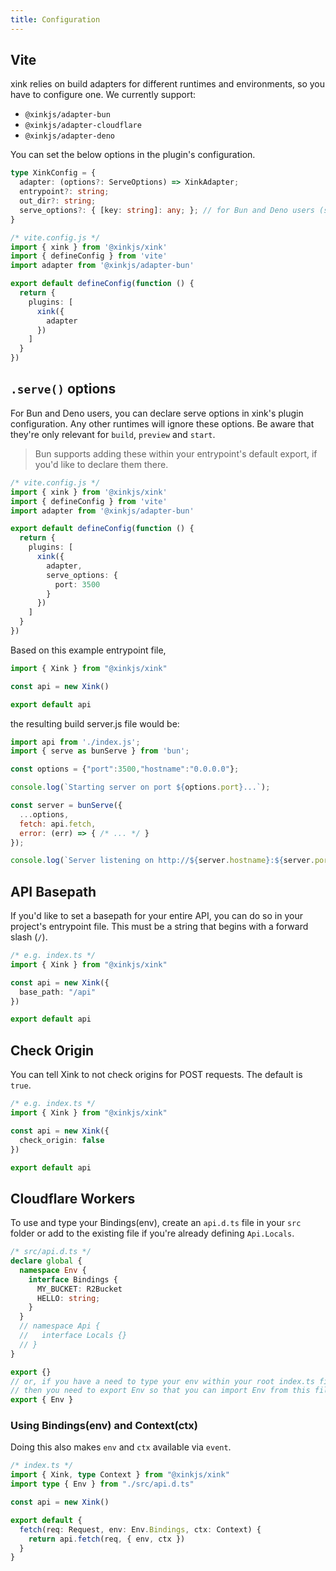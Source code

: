 ```yaml
---
title: Configuration
---
```


## Vite

xink relies on build adapters for different runtimes and environments, so you have to configure one. We currently support:

- `@xinkjs/adapter-bun`
- `@xinkjs/adapter-cloudflare`
- `@xinkjs/adapter-deno`

You can set the below options in the plugin's configuration.

```ts
type XinkConfig = {
  adapter: (options?: ServeOptions) => XinkAdapter;
  entrypoint?: string; 
  out_dir?: string;
  serve_options?: { [key: string]: any; }; // for Bun and Deno users (see next section)
}
```
```ts
/* vite.config.js */
import { xink } from '@xinkjs/xink'
import { defineConfig } from 'vite'
import adapter from '@xinkjs/adapter-bun'

export default defineConfig(function () {
  return {
    plugins: [
      xink({ 
        adapter 
      })
    ]
  }
})
```

## `.serve()` options

For Bun and Deno users, you can declare serve options in xink's plugin configuration. Any other runtimes will ignore these options. Be aware that they're only relevant for `build`, `preview` and `start`.

> Bun supports adding these within your entrypoint's default export, if you'd like to declare them there.

```ts
/* vite.config.js */
import { xink } from '@xinkjs/xink'
import { defineConfig } from 'vite'
import adapter from '@xinkjs/adapter-bun'

export default defineConfig(function () {
  return {
    plugins: [
      xink({ 
        adapter,
        serve_options: {
          port: 3500
        }
      })
    ]
  }
})
```

Based on this example entrypoint file,
```ts
import { Xink } from "@xinkjs/xink"

const api = new Xink()

export default api
```
the resulting build server.js file would be:
```js
import api from './index.js';
import { serve as bunServe } from 'bun';

const options = {"port":3500,"hostname":"0.0.0.0"};

console.log(`Starting server on port ${options.port}...`);

const server = bunServe({
  ...options,
  fetch: api.fetch,
  error: (err) => { /* ... */ }
});

console.log(`Server listening on http://${server.hostname}:${server.port}`);
```

## API Basepath

If you'd like to set a basepath for your entire API, you can do so in your project's entrypoint file. This must be a string that begins with a forward slash (`/`).

```ts
/* e.g. index.ts */
import { Xink } from "@xinkjs/xink"

const api = new Xink({
  base_path: "/api"
})

export default api
```

## Check Origin

You can tell Xink to not check origins for POST requests. The default is `true`.

```ts
/* e.g. index.ts */
import { Xink } from "@xinkjs/xink"

const api = new Xink({
  check_origin: false
})

export default api
```

## Cloudflare Workers

To use and type your Bindings(env), create an `api.d.ts` file in your `src` folder or add to the existing file if you're already defining `Api.Locals`.
```ts
/* src/api.d.ts */
declare global {
  namespace Env {
    interface Bindings {
      MY_BUCKET: R2Bucket
      HELLO: string;
    }
  }
  // namespace Api {
  //   interface Locals {}
  // }
}

export {}
// or, if you have a need to type your env within your root index.ts file,
// then you need to export Env so that you can import Env from this file (see below for an example).
export { Env }
```

### Using Bindings(env) and Context(ctx)

Doing this also makes `env` and `ctx` available via `event`.
```ts
/* index.ts */
import { Xink, type Context } from "@xinkjs/xink"
import type { Env } from "./src/api.d.ts"

const api = new Xink()

export default {
  fetch(req: Request, env: Env.Bindings, ctx: Context) {
    return api.fetch(req, { env, ctx })
  }
}
```
